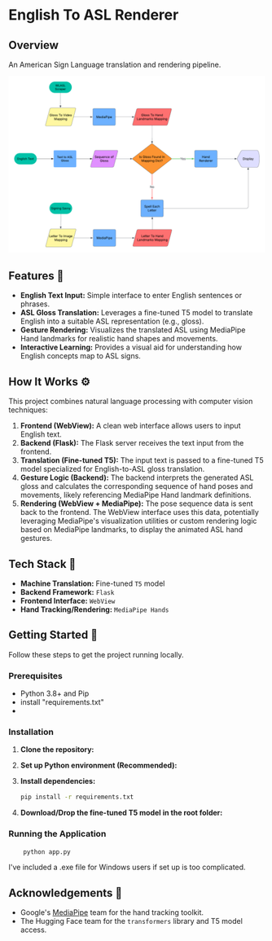 # English To ASL Renderer

## Overview

An American Sign Language translation and rendering pipeline. 

![FlowChart](Flowchart.png "Flow Chart")

## Features 🌟

* **English Text Input:** Simple interface to enter English sentences or phrases.
* **ASL Gloss Translation:** Leverages a fine-tuned T5 model to translate English into a suitable ASL representation (e.g., gloss).
* **Gesture Rendering:** Visualizes the translated ASL using MediaPipe Hand landmarks for realistic hand shapes and movements.
* **Interactive Learning:** Provides a visual aid for understanding how English concepts map to ASL signs.

## How It Works ⚙️

This project combines natural language processing with computer vision techniques:

1.  **Frontend (WebView):** A clean web interface allows users to input English text.
2.  **Backend (Flask):** The Flask server receives the text input from the frontend.
3.  **Translation (Fine-tuned T5):** The input text is passed to a fine-tuned T5 model specialized for English-to-ASL gloss translation.
4.  **Gesture Logic (Backend):** The backend interprets the generated ASL gloss and calculates the corresponding sequence of hand poses and movements, likely referencing MediaPipe Hand landmark definitions.
5.  **Rendering (WebView + MediaPipe):** The pose sequence data is sent back to the frontend. The WebView interface uses this data, potentially leveraging MediaPipe's visualization utilities or custom rendering logic based on MediaPipe landmarks, to display the animated ASL hand gestures.

## Tech Stack 🔧

* **Machine Translation:** Fine-tuned `T5` model
* **Backend Framework:** `Flask`
* **Frontend Interface:** `WebView`
* **Hand Tracking/Rendering:** `MediaPipe Hands`

## Getting Started 🚀

Follow these steps to get the project running locally.

### Prerequisites

* Python 3.8+ and Pip
* install "requirements.txt"
* 
### Installation

1.  **Clone the repository:**

2.  **Set up Python environment (Recommended):**

3.  **Install dependencies:**
    ```bash
    pip install -r requirements.txt
    ```
4.  **Download/Drop the fine-tuned T5 model in the root folder:**

### Running the Application

```bash
    python app.py
```

I've included a .exe file for Windows users if set up is too complicated.

## Acknowledgements 🙏

* Google's [MediaPipe](https://developers.google.com/mediapipe) team for the hand tracking toolkit.
* The Hugging Face team for the `transformers` library and T5 model access.